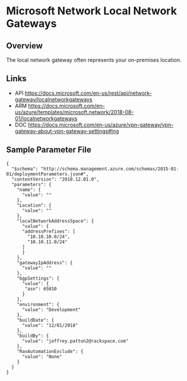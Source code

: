 # Microsoft Network Local Network Gateways

## Overview
The local network gateway often represents your on-premises location.

## Links
- API https://docs.microsoft.com/en-us/rest/api/network-gateway/localnetworkgateways
- ARM https://docs.microsoft.com/en-us/azure/templates/microsoft.network/2018-08-01/localnetworkgateways
- DOC https://docs.microsoft.com/en-us/azure/vpn-gateway/vpn-gateway-about-vpn-gateway-settings#lng

## Sample Parameter File
```
{
  "$schema": "http://schema.management.azure.com/schemas/2015-01-01/deploymentParameters.json#",
  "contentVersion": "2018.12.01.0",
  "parameters": {
    "name": {
      "value": ""
    },
    "Location": {
      "value": ""
    },
    "localNetworkAddressSpace": {
      "value": {
	  "addressPrefixes": [
        "10.10.10.0/24",
		"10.10.11.0/24"
      ]
	  }
    },
    "gatewayIpAddress": {
      "value": ""
    },
    "bgpSettings": {
      "value": {
	   "asn": 65010
	  }
    },
    "environment": {
      "value": "Development"
    },
    "buildDate": {
      "value": "12/01/2018"
    },
    "buildBy": {
      "value": "jeffrey.patton2@rackspace.com"
    },
    "RaxAutomationExclude": {
      "value": "None"
    }
  }
}
```